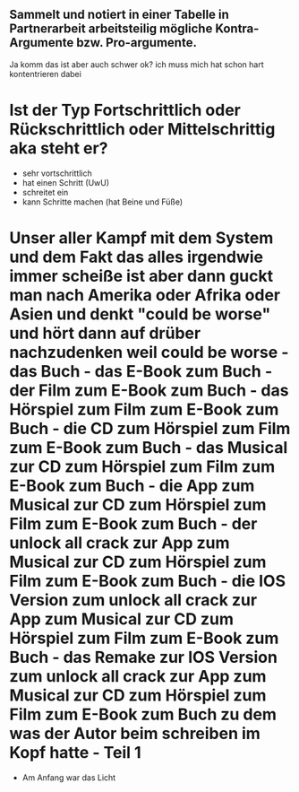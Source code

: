 ## Sammelt und notiert in einer Tabelle in Partnerarbeit arbeitsteilig mögliche Kontra-Argumente bzw. Pro-argumente.

Ja komm das ist aber auch schwer ok? ich muss mich hat schon hart kontentrieren dabei

# Ist der Typ Fortschrittlich oder Rückschrittlich oder Mittelschrittig aka steht er?
- sehr vortschrittlich
- hat einen Schritt (UwU)
- schreitet ein
- kann Schritte machen (hat Beine und Füße)
# Unser aller Kampf mit dem System und dem Fakt das alles irgendwie immer scheiße ist aber dann guckt man nach Amerika oder Afrika oder Asien und denkt "could be worse" und hört dann auf drüber nachzudenken weil could be worse - das Buch - das E-Book zum Buch - der Film zum E-Book zum Buch - das Hörspiel zum Film zum E-Book zum Buch - die CD zum Hörspiel zum Film zum E-Book zum Buch - das Musical zur CD zum Hörspiel zum Film zum E-Book zum Buch - die App zum Musical zur CD zum Hörspiel zum Film zum E-Book zum Buch - der unlock all crack zur App zum Musical zur CD zum Hörspiel zum Film zum E-Book zum Buch - die IOS Version zum unlock all crack zur App zum Musical zur CD zum Hörspiel zum Film zum E-Book zum Buch - das Remake zur IOS Version zum unlock all crack zur App zum Musical zur CD zum Hörspiel zum Film zum E-Book zum Buch zu dem was der Autor beim schreiben im Kopf hatte - Teil 1

- Am Anfang war das Licht